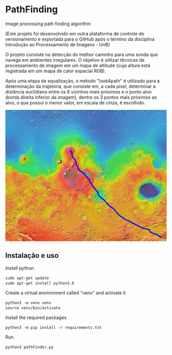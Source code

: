 # PathFinding
Image processing path finding algorithm 

[Este projeto foi desenvolvido em outra plataforma de controle de versionamento e exportada para o GitHub após o término da disciplina Introdução ao Processamento de Imagens - UnB]

O projeto consiste na detecção do melhor caminho para uma sonda que navega em ambientes irregulares. O objetivo é utilizar técnicas de processamento de imagem em um mapa de altitude (cuja altura está registrada em um mapa de calor espacial RGB).

Após uma etapa de equalização, o método "look4path" é utilizado para a determinação da trajetória, que consiste em, a cada pixel, determinar a distância euclidiana entre os 8 vizinhos mais próximos e o ponto alvo (borda direita inferior da imagem), dentre os 3 pontos mais próximos ao alvo, o que possui o menor valor, em escala de cinza, é escolhido.

![Mars](images/Mars_final.bmp?raw=true)

## Instalação e uso

Install python
```
sudo apt-get update
sudo apt-get install python3.6
```

Create a virtual environment called "venv" and activate it
```
python3 -m venv venv
source venv/bin/activate
```

Install the required packages
```
python3 -m pip install -r requirements.txt
```

Run 
```
python3 pathFinder.py
```
